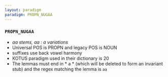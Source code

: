 ```yaml
---
layout: paradigm
paradigm: PROPN_NUGAA
---
```

### ` PROPN_NUGAA `

* _aa stems, aa : a variations_
* Universal POS is PROPN and legacy POS is NOUN
* suffixes use back vowel harmony
* KOTUS paradigm used in their dictionary is 20
* The lemmas must end in * a * (which will be deleted to form an invariant stub) and the regex matching the lemma is ` aa `
